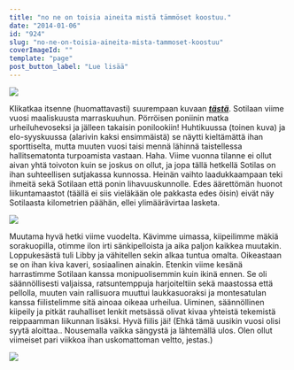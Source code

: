 ```yaml
---
title: "no ne on toisia aineita mistä tämmöset koostuu."
date: "2014-01-06"
id: "924"
slug: "no-ne-on-toisia-aineita-mista-tammoset-koostuu"
coverImageId: ""
template: "page"
post_button_label: "Lue lisää"
---
```


[![](images/vuosi2.png)](http://2.bp.blogspot.com/-fX5OqnKVA84/Ush9LaiCKwI/AAAAAAAAHxU/zsxUZIFIJ50/s1600/vuosi2.png)

  

Klikatkaa itsenne (huomattavasti) suurempaan kuvaan _**[tästä](http://maisaw.otukset.fi/kuvat/2013/Unknown%20Soldier/vuosi.png/_full.jpg)**_. Sotilaan viime vuosi maaliskuusta marraskuuhun. Pörröisen poniinin matka urheiluhevoseksi ja jälleen takaisin ponilookiin! Huhtikuussa (toinen kuva) ja elo-syyskuussa (alarivin kaksi ensimmäistä) se näytti kieltämättä ihan sporttiselta, mutta muuten vuosi taisi mennä lähinnä taistellessa hallitsematonta turpoamista vastaan. Haha. Viime vuonna tilanne ei ollut aivan yhtä toivoton kuin se joskus on ollut, ja jopa tällä hetkellä Sotilas on ihan suhteellisen sutjakassa kunnossa. Heinän vaihto laadukkaampaan teki ihmeitä sekä Sotilaan että ponin lihavuuskunnolle. Edes äärettömän huonot liikuntamaastot (täällä ei siis vieläkään ole pakkasta edes öisin) eivät näy Sotilaasta kilometrien päähän, ellei ylimäärävirtaa lasketa.  
  

[![](images/vuosi4.png)](http://4.bp.blogspot.com/-7M_b3fBg9_g/Usnhg8hCQ5I/AAAAAAAAHyE/RWZhWG4Sq_8/s1600/vuosi4.png)

  
Muutama hyvä hetki viime vuodelta. Kävimme uimassa, kiipeilimme mäkiä sorakuopilla, otimme ilon irti sänkipelloista ja aika paljon kaikkea muutakin. Loppukesästä tuli Libby ja vähitellen sekin alkaa tuntua omalta. Oikeastaan se on ihan kiva kaveri, sosiaalinen ainakin. Etenkin viime kesänä harrastimme Sotilaan kanssa monipuolisemmin kuin ikinä ennen. Se oli säännöllisesti valjaissa, ratsuntemppuja harjoiteltiin sekä maastossa että pellolla, muuten vain rallisuora muuttui laukkasuoraksi ja montesatulan kanssa fiilistelimme sitä ainoaa oikeaa urheilua. Uiminen, säännöllinen kiipeily ja pitkät rauhalliset lenkit metsässä olivat kivaa yhteistä tekemistä reippaamman liikunnan lisäksi. Hyvä fiilis jäi! (Ehkä tämä uusikin vuosi olisi syytä aloittaa.. Nousemalla vaikka sängystä ja lähtemällä ulos. Olen ollut viimeiset pari viikkoa ihan uskomattoman veltto, jestas.)  
  
  

[![](images/ak_uusi.png)](http://2.bp.blogspot.com/-f2DdGX8lQPc/UsqFuEHulxI/AAAAAAAAHyU/rRK3z6FHA8A/s1600/ak_uusi.png)
